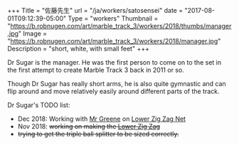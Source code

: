 +++
Title = "佐藤先生"
url = "/ja/workers/satosensei"
date = "2017-08-01T09:12:39-05:00"
Type = "workers"
Thumbnail = "https://b.robnugen.com/art/marble_track_3/workers/2018/thumbs/manager.jpg"
Image = "https://b.robnugen.com/art/marble_track_3/workers/2018/manager.jpg"
Description = "short, white, with small feet"
+++

Dr Sugar is the manager.  He was the first person to come on to the set in the first attempt to create Marble Track 3 back in 2011 or so.

Though Dr Sugar has really short arms, he is also quite gymnastic and can flip around and move relatively easily around different parts of the track.

Dr Sugar's TODO list:

* Dec 2018: Working with [Mr Greene](/w/mg) on [Lower Zig Zag Net](/p/lzzn)
* Nov 2018: ~~working on making the [Lower Zig Zag](/p/lzz)~~
* ~~trying to get the triple ball splitter to be sized correctly.~~
